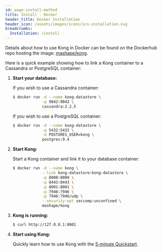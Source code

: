 ```yaml
---
id: page-install-method
title: Install - Docker
header_title: Docker Installation
header_icon: /assets/images/icons/icn-installation.svg
breadcrumbs:
  Installation: /install
---
```


Details about how to use Kong in Docker can be found on the Dockerhub repo hosting the image: [mashape/kong](https://hub.docker.com/r/mashape/kong/).

Here is a quick example showing how to link a Kong container to a Cassandra or PostgreSQL container:

1. **Start your database:**

    If you wish to use a Cassandra container:

    ```bash
    $ docker run -d --name kong-datastore \
                 -p 9042:9042 \
                 cassandra:2.2.5
    ```

    If you wish to use a PostgreSQL container:

    ```bash
    $ docker run -d --name kong-datastore \
                 -p 5432:5432 \
                 -e POSTGRES_USER=kong \
                 postgres:9.4
    ```

2. **Start Kong:**

    Start a Kong container and link it to your database container:

    ```bash
    $ docker run -d --name kong \
                 --link kong-datastore:kong-datastore \
                 -p 8000:8000 \
                 -p 8443:8443 \
                 -p 8001:8001 \
                 -p 7946:7946 \
                 -p 7946:7946/udp \
                 --security-opt seccomp:unconfined \
                 mashape/kong
    ```

3. **Kong is running:**

    ```bash
    $ curl http://127.0.0.1:8001
    ```

4. **Start using Kong:**

    Quickly learn how to use Kong with the [5-minute Quickstart](/docs/latest/getting-started/quickstart).
